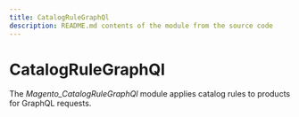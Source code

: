 ```yaml
---
title: CatalogRuleGraphQl
description: README.md contents of the module from the source code
---
```


# CatalogRuleGraphQl

The *Magento_CatalogRuleGraphQl* module applies catalog rules to products for GraphQL requests.
